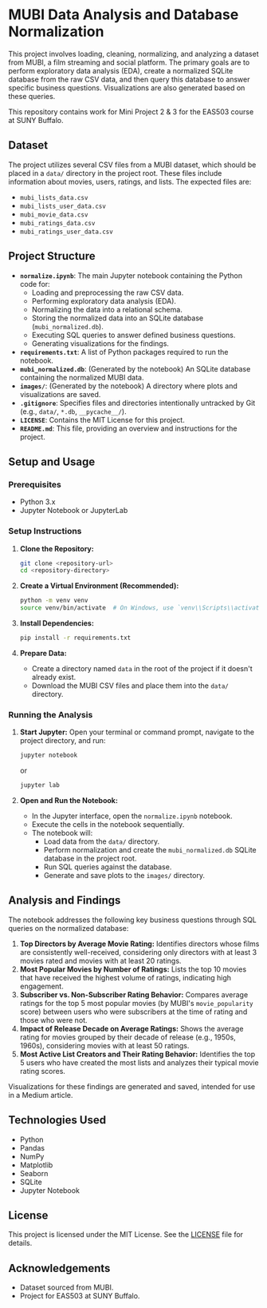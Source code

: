 # MUBI Data Analysis and Database Normalization

This project involves loading, cleaning, normalizing, and analyzing a dataset from MUBI, a film streaming and social platform. The primary goals are to perform exploratory data analysis (EDA), create a normalized SQLite database from the raw CSV data, and then query this database to answer specific business questions. Visualizations are also generated based on these queries.

This repository contains work for Mini Project 2 & 3 for the EAS503 course at SUNY Buffalo.

## Dataset

The project utilizes several CSV files from a MUBI dataset, which should be placed in a `data/` directory in the project root. These files include information about movies, users, ratings, and lists. The expected files are:

*   `mubi_lists_data.csv`
*   `mubi_lists_user_data.csv`
*   `mubi_movie_data.csv`
*   `mubi_ratings_data.csv`
*   `mubi_ratings_user_data.csv`

## Project Structure

*   **`normalize.ipynb`**: The main Jupyter notebook containing the Python code for:
    *   Loading and preprocessing the raw CSV data.
    *   Performing exploratory data analysis (EDA).
    *   Normalizing the data into a relational schema.
    *   Storing the normalized data into an SQLite database (`mubi_normalized.db`).
    *   Executing SQL queries to answer defined business questions.
    *   Generating visualizations for the findings.
*   **`requirements.txt`**: A list of Python packages required to run the notebook.
*   **`mubi_normalized.db`**: (Generated by the notebook) An SQLite database containing the normalized MUBI data.
*   **`images/`**: (Generated by the notebook) A directory where plots and visualizations are saved.
*   **`.gitignore`**: Specifies files and directories intentionally untracked by Git (e.g., `data/`, `*.db`, `__pycache__/`).
*   **`LICENSE`**: Contains the MIT License for this project.
*   **`README.md`**: This file, providing an overview and instructions for the project.

## Setup and Usage

### Prerequisites

*   Python 3.x
*   Jupyter Notebook or JupyterLab

### Setup Instructions

1.  **Clone the Repository:**
    ```bash
    git clone <repository-url>
    cd <repository-directory>
    ```

2.  **Create a Virtual Environment (Recommended):**
    ```bash
    python -m venv venv
    source venv/bin/activate  # On Windows, use `venv\\Scripts\\activate`
    ```

3.  **Install Dependencies:**
    ```bash
    pip install -r requirements.txt
    ```

4.  **Prepare Data:**
    *   Create a directory named `data` in the root of the project if it doesn't already exist.
    *   Download the MUBI CSV files and place them into the `data/` directory.

### Running the Analysis

1.  **Start Jupyter:**
    Open your terminal or command prompt, navigate to the project directory, and run:
    ```bash
    jupyter notebook
    ```
    or
    ```bash
    jupyter lab
    ```

2.  **Open and Run the Notebook:**
    *   In the Jupyter interface, open the `normalize.ipynb` notebook.
    *   Execute the cells in the notebook sequentially.
    *   The notebook will:
        *   Load data from the `data/` directory.
        *   Perform normalization and create the `mubi_normalized.db` SQLite database in the project root.
        *   Run SQL queries against the database.
        *   Generate and save plots to the `images/` directory.

## Analysis and Findings

The notebook addresses the following key business questions through SQL queries on the normalized database:

1.  **Top Directors by Average Movie Rating:** Identifies directors whose films are consistently well-received, considering only directors with at least 3 movies rated and movies with at least 20 ratings.
2.  **Most Popular Movies by Number of Ratings:** Lists the top 10 movies that have received the highest volume of ratings, indicating high engagement.
3.  **Subscriber vs. Non-Subscriber Rating Behavior:** Compares average ratings for the top 5 most popular movies (by MUBI's `movie_popularity` score) between users who were subscribers at the time of rating and those who were not.
4.  **Impact of Release Decade on Average Ratings:** Shows the average rating for movies grouped by their decade of release (e.g., 1950s, 1960s), considering movies with at least 50 ratings.
5.  **Most Active List Creators and Their Rating Behavior:** Identifies the top 5 users who have created the most lists and analyzes their typical movie rating scores.

Visualizations for these findings are generated and saved, intended for use in a Medium article.

## Technologies Used

*   Python
*   Pandas
*   NumPy
*   Matplotlib
*   Seaborn
*   SQLite
*   Jupyter Notebook

## License

This project is licensed under the MIT License. See the [LICENSE](LICENSE) file for details.

## Acknowledgements

*   Dataset sourced from MUBI.
*   Project for EAS503 at SUNY Buffalo.
